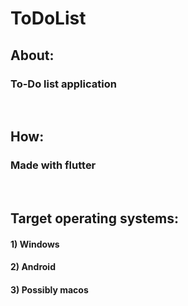 # ToDoList

## About:
### To-Do list application

<br>

## How:
### Made with flutter

<br>

## Target operating systems:
#### 1) Windows
#### 2) Android
#### 3) Possibly macos
